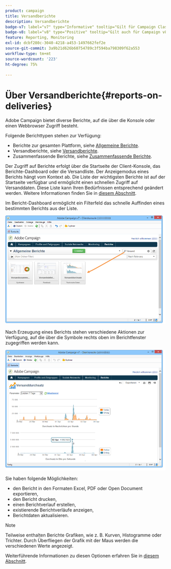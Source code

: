 ```yaml
---
product: campaign
title: Versandberichte
description: Versandberichte
badge-v7: label="v7" type="Informative" tooltip="Gilt für Campaign Classic v7"
badge-v8: label="v8" type="Positive" tooltip="Gilt auch für Campaign v8"
feature: Reporting, Monitoring
exl-id: dcbf280c-3040-4218-a453-1497662fef2e
source-git-commit: 3a9b21d626b60754789c3f594ba798309f62a553
workflow-type: tm+mt
source-wordcount: '223'
ht-degree: 75%

---
```


# Über Versandberichte{#reports-on-deliveries}



Adobe Campaign bietet diverse Berichte, auf die über die Konsole oder einen Webbrowser Zugriff besteht.

Folgende Berichttypen stehen zur Verfügung:

* Berichte zur gesamten Plattform, siehe [Allgemeine Berichte](../../reporting/using/global-reports.md).
* Versandberichte, siehe [Versandberichte](../../reporting/using/delivery-reports.md).
* Zusammenfassende Berichte, siehe [Zusammenfassende Berichte](../../reporting/using/cumulative-reports.md).

Der Zugriff auf Berichte erfolgt über die Startseite der Client-Konsole, das Berichte-Dashboard oder die Versandliste. Der Anzeigemodus eines Berichts hängt vom Kontext ab. Die Liste der wichtigsten Berichte ist auf der Startseite verfügbar und ermöglicht einen schnellen Zugriff auf Versanddaten. Diese Liste kann Ihren Bedürfnissen entsprechend geändert werden. Weitere Informationen finden Sie in [diesem Abschnitt](../../reporting/using/about-reports-creation-in-campaign.md).


Im Bericht-Dashboard ermöglicht ein Filterfeld das schnelle Auffinden eines bestimmten Berichts aus der Liste.

![](assets/s_ncs_user_report_searchfield.png)

Nach Erzeugung eines Berichts stehen verschiedene Aktionen zur Verfügung, auf die über die Symbole rechts oben im Berichtfenster zugegriffen werden kann.

![](assets/s_ncs_user_report_toolbar.png)

Sie haben folgende Möglichkeiten:

* den Bericht in den Formaten Excel, PDF oder Open Document exportieren,
* den Bericht drucken,
* einen Berichtverlauf erstellen,
* existierende Berichtverläufe anzeigen,
* Berichtdaten aktualisieren.

>[!NOTE]
>
>Teilweise enthalten Berichte Grafiken, wie z. B. Kurven, Histogramme oder Trichter. Durch Überfliegen der Grafik mit der Maus werden die verschiedenen Werte angezeigt.

Weiterführende Informationen zu diesen Optionen erfahren Sie in [diesem Abschnitt](../../reporting/using/about-adobe-campaign-reporting-tools.md).
